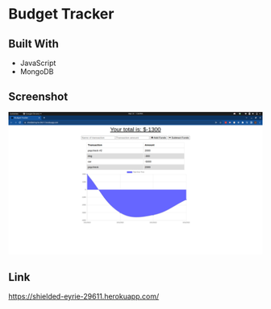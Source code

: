 # Budget Tracker


## Built With
* JavaScript
* MongoDB

## Screenshot
![screenshot](screenshot/budget-tracker-screenshot2.png)

## Link
https://shielded-eyrie-29611.herokuapp.com/